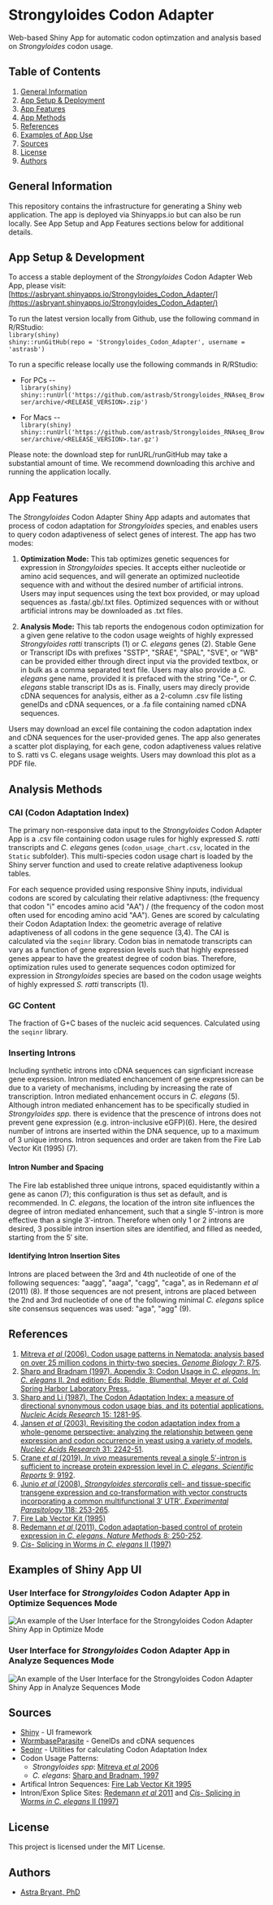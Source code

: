 # Strongyloides Codon Adapter
Web-based Shiny App for automatic codon optimzation and analysis based on *Strongyloides* codon usage.  

## Table of Contents  
1. [General Information](#general-information)
2. [App Setup & Deployment](#app-setup-&-deployment)
3. [App Features](#app-features)
4. [App Methods](#app-methods)
5. [References](#references)
6. [Examples of App Use](#examples-of-shiny-app-ui)
7. [Sources](#sources)
8. [License](#license)
9. [Authors](#authors)

## General Information
This repository contains the infrastructure for generating a Shiny web application. The app is deployed via Shinyapps.io but can also be run locally. See App Setup and App Features sections below for additional details.  

## App Setup & Development
To access a stable deployment of the *Strongyloides* Codon Adapter Web App, please visit:   [https://asbryant.shinyapps.io/Strongyloides_Codon_Adapter/](https://asbryant.shinyapps.io/Strongyloides_Codon_Adapter/)  

To run the latest version locally from Github, use the following command in R/RStudio:  
`library(shiny)`  
`shiny::runGitHub(repo = 'Strongyloides_Codon_Adapter', username = 'astrasb')`  

To run a specific release locally use the following commands in R/RStudio:  
  * For PCs --  
    `library(shiny)`  
    `shiny::runUrl('https://github.com/astrasb/Strongyloides_RNAseq_Browser/archive/<RELEASE_VERSION>.zip') ` 

  * For Macs --  
    `library(shiny)`  
    `shiny::runUrl('https://github.com/astrasb/Strongyloides_RNAseq_Browser/archive/<RELEASE_VERSION>.tar.gz')`  

Please note: the download step for runURL/runGitHub may take a substantial amount of time. We recommend downloading this archive and running the application locally.

## App Features  
The *Strongyloides* Codon Adapter Shiny App adapts and automates that process of codon adaptation for *Strongyloides* species, and enables users to query codon adaptiveness of select genes of interest. The app has two modes:  

  1. **Optimization Mode:** This tab optimizes genetic sequences for expression in *Strongyloides* species. It accepts either nucleotide or amino acid sequences, and will generate an optimized nucleotide sequence with and without the desired number of artificial introns. Users may input sequences using the text box provided, or may upload sequences as .fasta/.gb/.txt files. Optimized sequences with or without artificial introns may be downloaded as .txt files.    

  2. **Analysis Mode:** This tab reports the endogenous codon optimization for a given gene relative to the codon usage weights of highly expressed *Strongyloides ratti* transcripts (1) or *C. elegans* genes (2). Stable Gene or Transcript IDs with prefixes "SSTP", "SRAE", "SPAL", "SVE", or "WB" can be provided either through direct input via the provided textbox, or in bulk as a comma separated text file. Users may also provide a *C. elegans* gene name, provided it is prefaced with the string "Ce-", or *C. elegans* stable transcript IDs as is. Finally, users may direcly provide cDNA sequences for analysis, either as a 2-column .csv file listing geneIDs and cDNA sequences, or a .fa file containing named cDNA sequences.   

  Users may download an excel file containing the codon adaptation index and cDNA sequences for the user-provided genes. The app also generates a scatter plot displaying, for each gene, codon adaptiveness values relative to S. ratti vs C. elegans usage weights. Users may download this plot as a PDF file.  

## Analysis Methods
### CAI (Codon Adaptation Index) 
The primary non-responsive data input to the *Strongyloides* Codon Adapter App is a .csv file containing codon usage rules for highly expressed *S. ratti* transcripts and *C. elegans* genes (`codon_usage_chart.csv`, located in the `Static` subfolder). This multi-species codon usage chart is loaded by the Shiny server function and used to create relative adaptiveness lookup tables.  

For each sequence provided using responsive Shiny inputs, individual codons are scored by calculating their relative adaptivness: (the frequency that codon "i" encodes amino acid "AA") / (the frequency of the codon most often used for encoding amino acid "AA"). Genes are scored by calculating their Codon Adaptation Index: the geometric average of relative adaptiveness of all codons in the gene sequence (3,4). The CAI is calculated via the `seqinr` library. Codon bias in nematode transcripts can vary as a function of gene expression  levels such that highly expressed genes appear to have the greatest degree of codon bias. Therefore, optimization rules used to generate sequences codon optimized for expression in *Strongyloides* species are based on the codon usage weights of highly expressed *S. ratti* transcripts (1).    

### GC Content
The fraction of G+C bases of the nucleic acid sequences. Calculated using the `seqinr` library.  

### Inserting Introns
Including synthetic introns into cDNA sequences can signficiant increase gene expression. Intron mediated enchancement of gene expression can be due to a variety of mechanisms, including by increasing the rate of transcription. Intron mediated enhancement occurs in *C. elegans* (5). Although intron mediated enhancement has to be specifically studied in *Strongyloides spp.* there is evidence that the prescence of introns does not prevent gene expression (e.g. intron-inclusive eGFP)(6). Here, the desired number of introns are inserted within the DNA sequence, up to a maximum of 3 unique introns. Intron sequences and order are taken from the Fire Lab Vector Kit (1995) (7). 

#### Intron Number and Spacing  
The Fire lab established three unique introns, spaced equidistantly within a gene as canon (7); this configuration is thus set as default, and is recommended. In *C. elegans*, the location of the intron site influences the degree of intron mediated enhancement, such that a single 5′-intron is more effective than a single 3′-intron. Therefore when only 1 or 2 introns are desired, 3 possible intron insertion sites are identified, and filled as needed, starting from the 5′ site.

#### Identifying Intron Insertion Sites  
Introns are placed between the 3rd and 4th nucleotide of one of the following sequences: "aagg", "aaga", "cagg", "caga", as in Redemann *et al* (2011) (8). If those sequences are not present, introns are placed between the 2nd and 3rd nucleotide of one of the following minimal *C. elegans* splice site consensus sequences was used: "aga", "agg" (9).
            
## References
1. [Mitreva *et al* (2006). Codon usage patterns in Nematoda: analysis based on over 25 million codons in thirty-two species. *Genome Biology* 7: R75](https://www.ncbi.nlm.nih.gov/pmc/articles/PMC1779591/). 
2. [Sharp and Bradnam (1997). Appendix 3: Codon Usage in *C. elegans*. In: *C. elegans* II. 2nd edition; Eds: Riddle, Blumenthal, Meyer *et al*. Cold Spring Harbor Laboratory Press.](https://www.ncbi.nlm.nih.gov/books/NBK20194/).
3. [Sharp and Li (1987). The Codon Adaptation Index: a measure of directional synonymous codon usage bias, and its potential applications. *Nucleic Acids Research* 15: 1281-95](https://pubmed.ncbi.nlm.nih.gov/3547335/). 
4. [Jansen *et al* (2003). Revisiting the codon adaptation index from a whole-genome perspective: analyzing the relationship between gene expression and codon occurrence in yeast using a variety of models. *Nucleic Acids Research* 31: 2242-51](http://www.ncbi.nlm.nih.gov/pubmed/12682375). 
5. [Crane *et al* (2019). *In vivo* measurements reveal a single 5′-intron is sufficient to increase protein expression level in *C. elegans*. *Scientific Reports* 9: 9192](https://www.ncbi.nlm.nih.gov/pmc/articles/PMC6591249/). 
6. [Junio *et al* (2008). *Strongyloides stercoralis* cell- and tissue-specific transgene expression and co-transformation with vector constructs incorporating a common multifunctional 3′ UTR'. *Experimental Parasitology* 118: 253-265](https://pubmed.ncbi.nlm.nih.gov/17945217/). 
7. [Fire Lab Vector Kit (1995)](https://media.addgene.org/cms/files/Vec95.pdf)
8. [Redemann *et al* (2011). Codon adaptation-based control of protein expression in *C. elegans*. *Nature Methods* 8: 250-252](https://pubmed.ncbi.nlm.nih.gov/21278743/). 
9. [*Cis-* Splicing in Worms *in* *C. elegans* II (1997)](https://www.ncbi.nlm.nih.gov/books/NBK20075/)

## Examples of Shiny App UI  
### User Interface for *Strongyloides* Codon Adapter App in Optimize Sequences Mode
![An example of the User Interface for the Strongyloides Codon Adapter Shiny App in Optimize Mode](/Static/Str_Codon_Adapter_OptimizeMode.png)

### User Interface for *Strongyloides* Codon Adapter App in Analyze Sequences Mode
![An example of the User Interface for the Strongyloides Codon Adapter Shiny App in Analyze Sequences Mode](/Static/Str_Codon_Adapter_AnalyzeMode.png)

## Sources  
* [Shiny](https://shiny.rstudio.com/) - UI framework
* [WormbaseParasite](https://parasite.wormbase.org/index.html) - GeneIDs and cDNA sequences
* [Seqinr](https://www.rdocumentation.org/packages/seqinr/versions/3.6-1) - Utilities for calculating Codon Adaptation Index
* Codon Usage Patterns:  
  - *Strongyloides spp*: [Mitreva *et al* 2006](https://www.ncbi.nlm.nih.gov/pmc/articles/PMC1779591/)
  - *C. elegans*: [Sharp and Bradnam, 1997](https://www.ncbi.nlm.nih.gov/books/NBK20194/)
* Artifical Intron Sequences: [Fire Lab Vector Kit 1995](https://media.addgene.org/cms/files/Vec95.pdf)
* Intron/Exon Splice Sites: [Redemann *et al* 2011](https://pubmed.ncbi.nlm.nih.gov/21278743/) and [*Cis-* Splicing in Worms *in* *C. elegans* II (1997)](https://www.ncbi.nlm.nih.gov/books/NBK20075/)

## License  
This project is licensed under the MIT License. 

## Authors  
* [Astra Bryant, PhD](https://github.com/astrasb)
